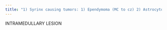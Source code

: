 ```yaml
---
title: "1) Syrinx causing tumors: 1) Ependymoma (MC to cz) 2) Astrocytoma 3) hemangioblastoma 2) Metastasis (breast, lung, melanoma) 3) Demyelinating disease 4) Ishemia / Infarct 5) Transverse myelitis"
---
```

INTRAMEDULLARY 
LESION

